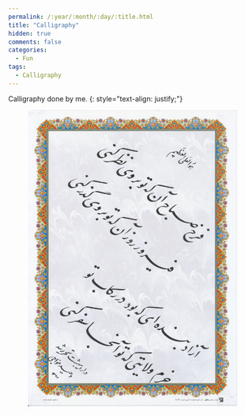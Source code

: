 ```yaml
---
permalink: /:year/:month/:day/:title.html
title: "Calligraphy"
hidden: true
comments: false
categories:
  - Fun
tags:
  - Calligraphy
---
```


Calligraphy done by me.
{: style="text-align: justify;"}
<br>

<figure>
    <a href="/assets/fun/2018/07/16/nastaliq1.jpg"><img src="/assets/fun/2018/07/16/nastaliq1.jpg"></a>
</figure>
